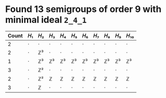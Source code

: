 # Found 13 semigroups of order 9 with minimal ideal `2_4_1`


Count | 𝐻₁ | 𝐻₂ | 𝐻₃ | 𝐻₄ | 𝐻₅ | 𝐻₆ | 𝐻₇ | 𝐻₈ | 𝐻₉ | 𝐻₁₀
-- | -- | -- | -- | -- | -- | -- | -- | -- | -- | --
2 | · | · | · | · | · | · | · | · | · | ·
2 | · | ℤ³ | · | · | · | · | · | · | · | ·
1 | · | ℤ³ | ℤ³ | ℤ³ | ℤ³ | ℤ³ | ℤ³ | ℤ³ | ℤ³ | ℤ³
3 | · | ℤ² | · | · | · | · | · | · | · | ·
2 | · | ℤ² | ℤ | ℤ | ℤ | ℤ | ℤ | ℤ | ℤ | ℤ
3 | · | ℤ | · | · | · | · | · | · | · | ·
